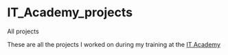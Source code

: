 # IT_Academy_projects
All projects


These are all the projects I worked on during my training at the <a href="https://www.barcelonactiva.cat/es/itacademy">IT Academy</a> 
